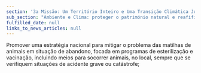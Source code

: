```yaml
---
section: '3a Missão: Um Território Inteiro e Uma Transição Climática Justa'
sub_section: "Ambiente e Clima: proteger o património natural e reafifirmar a liderança na redução de emissões"
fulfilled_date: null
links_to_news_articles: null
---
```


Promover uma estratégia nacional para mitigar o problema das matilhas de animais em situação de abandono, focada em programas de esterilização e vacinação, incluindo meios para socorrer animais, no local, sempre que se verifiquem situações de acidente grave ou catástrofe;